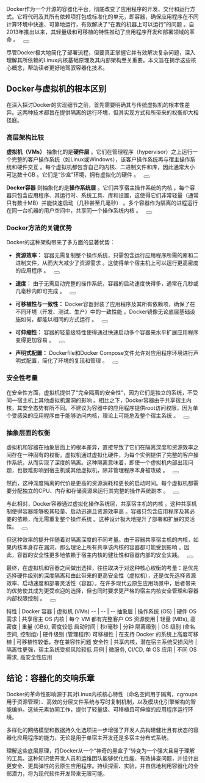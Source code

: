 <html>
<body>
<!--StartFragment--><p><span>Docker作为一个开源的容器化平台，彻底改变了应用程序的开发、交付和运行方式。它将代码及其所有依赖项打包成标准化的单元，即容器，确保应用程序在不同计算环境中快速、可靠地运行，有效解决了“在我的机器上可以运行”的问题 </span><span><span><response-element class="" ng-version="0.0.0-PLACEHOLDER"><!----><!----><!----><!----><!----><!----><!----><!----><!----><!----><!----><!----><!----><!----><!----><!----><!----><!----><!----><!----><!----><!----><!----><!----><!----><!----><!----><!----><!----><!----><source-footnote _nghost-ng-c4219905316="" class="ng-star-inserted"><sup _ngcontent-ng-c4219905316="" class="superscript" data-turn-source-index="1"><!----></sup></source-footnote><!----><!----><!----><!----><!----><!----><!----><!----><!----><!----><!----><!----></response-element></span></span><span>。自2013年推出以来，其轻量级和可移植的特性推动了应用程序开发和部署领域的革命 </span><span><span><response-element class="" ng-version="0.0.0-PLACEHOLDER"><!----><!----><!----><!----><!----><!----><!----><!----><!----><!----><!----><!----><!----><!----><!----><!----><!----><!----><!----><!----><!----><!----><!----><!----><!----><!----><!----><!----><!----><!----><source-footnote _nghost-ng-c4219905316="" class="ng-star-inserted"><sup _ngcontent-ng-c4219905316="" class="superscript" data-turn-source-index="1"><!----></sup></source-footnote><!----><!----><!----><!----><!----><!----><!----><!----><!----><!----><!----><!----></response-element></span></span><span>。</span><sources-carousel-inline ng-version="0.0.0-PLACEHOLDER" _nghost-ng-c2491510626=""><!----><span _ngcontent-ng-c2491510626="" hide-from-message-actions="" class="button-container hide-from-message-actions ng-star-inserted"> &nbsp; <button _ngcontent-ng-c2491510626="" hide-from-message-actions="" aria-label="了解详情" aria-controls="sources" class="mat-mdc-tooltip-trigger button image-fade-on hide-from-message-actions" aria-expanded="false" jslog="220646;track:generic_click,impression"><mat-icon _ngcontent-ng-c2491510626="" role="img" class="mat-icon notranslate symbol google-symbols mat-ligature-font mat-icon-no-color" aria-hidden="true" data-mat-icon-type="font" data-mat-icon-name="expand_more" fonticon="expand_more"></mat-icon></button><!----></span><!----><sources-carousel _ngcontent-ng-c2491510626="" hide-from-message-actions="" id="sources" _nghost-ng-c253699285="" class="ng-tns-c253699285-6835 hide-from-message-actions ng-star-inserted" style="display: flex; visibility: hidden;"><div _ngcontent-ng-c253699285="" class="container ng-tns-c253699285-6835 hide" jslog="220997;BardVeMetadataKey:[null,null,null,null,null,null,null,null,null,null,null,null,null,null,null,[5,null,1]]"><!----><div _ngcontent-ng-c253699285="" class="carousel-container ng-tns-c253699285-6835"><div _ngcontent-ng-c253699285="" class="carousel-content ng-tns-c253699285-6835"><div _ngcontent-ng-c253699285="" data-test-id="sources-carousel-source" class="sources-carousel-source ng-tns-c253699285-6835 hide ng-star-inserted"><!----></div><div _ngcontent-ng-c253699285="" data-test-id="sources-carousel-source" class="sources-carousel-source ng-tns-c253699285-6835 hide ng-star-inserted"><!----></div><div _ngcontent-ng-c253699285="" data-test-id="sources-carousel-source" class="sources-carousel-source ng-tns-c253699285-6835 hide ng-star-inserted"><!----></div><div _ngcontent-ng-c253699285="" data-test-id="sources-carousel-source" class="sources-carousel-source ng-tns-c253699285-6835 hide ng-star-inserted"><!----></div><div _ngcontent-ng-c253699285="" data-test-id="sources-carousel-source" class="sources-carousel-source ng-tns-c253699285-6835 hide ng-star-inserted"><!----></div><!----><!----></div></div><!----></div><!----></sources-carousel><!----><!----><!----></sources-carousel-inline></p><p>尽管Docker极大地简化了部署流程，但要真正掌握它并有效解决复杂问题，深入理解其所依赖的Linux内核基础原理及其内部架构至关重要。本文旨在揭示这些核心概念，帮助读者更好地驾驭容器化技术。</p><p></p><h2>Docker与虚拟机的根本区别</h2><p></p><p>在深入探讨Docker的实现细节之前，首先需要明确其与传统虚拟机的根本性差异。这两种技术都旨在提供隔离的运行环境，但其实现方式和所带来的权衡却大相径庭。</p><p></p><h3>高层架构比较</h3><p></p><p><span><b>虚拟机（VMs）</b> 抽象化的是<b>硬件层</b> </span><span><span><response-element class="" ng-version="0.0.0-PLACEHOLDER"><!----><!----><!----><!----><!----><!----><!----><!----><!----><!----><!----><!----><!----><!----><!----><!----><!----><!----><!----><!----><!----><!----><!----><!----><!----><!----><!----><!----><!----><!----><source-footnote _nghost-ng-c4219905316="" class="ng-star-inserted"><sup _ngcontent-ng-c4219905316="" class="superscript" data-turn-source-index="6"><!----></sup></source-footnote><!----><!----><!----><!----><!----><!----><!----><!----><!----><!----><!----><!----></response-element></span></span><span>。它们在管理程序（hypervisor）之上运行一个完整的客户操作系统（如Linux或Windows），该客户操作系统再与宿主操作系统和硬件交互 </span><span><span><response-element class="" ng-version="0.0.0-PLACEHOLDER"><!----><!----><!----><!----><!----><!----><!----><!----><!----><!----><!----><!----><!----><!----><!----><!----><!----><!----><!----><!----><!----><!----><!----><!----><!----><!----><!----><!----><!----><!----><source-footnote _nghost-ng-c4219905316="" class="ng-star-inserted"><sup _ngcontent-ng-c4219905316="" class="superscript" data-turn-source-index="1"><!----></sup></source-footnote><!----><!----><!----><!----><!----><!----><!----><!----><!----><!----><!----><!----></response-element></span></span><span>。每个虚拟机都包含自己的内核、二进制文件和库，因此通常大小可达数十GB </span><span><span><response-element class="" ng-version="0.0.0-PLACEHOLDER"><!----><!----><!----><!----><!----><!----><!----><!----><!----><!----><!----><!----><!----><!----><!----><!----><!----><!----><!----><!----><!----><!----><!----><!----><!----><!----><!----><!----><!----><!----><source-footnote _nghost-ng-c4219905316="" class="ng-star-inserted"><sup _ngcontent-ng-c4219905316="" class="superscript" data-turn-source-index="1"><!----></sup></source-footnote><!----><!----><!----><!----><!----><!----><!----><!----><!----><!----><!----><!----></response-element></span></span><span>。它们是“沙盒”环境，拥有虚拟化的硬件 </span><span><span><response-element class="" ng-version="0.0.0-PLACEHOLDER"><!----><!----><!----><!----><!----><!----><!----><!----><!----><!----><!----><!----><!----><!----><!----><!----><!----><!----><!----><!----><!----><!----><!----><!----><!----><!----><!----><!----><!----><!----><source-footnote _nghost-ng-c4219905316="" class="ng-star-inserted"><sup _ngcontent-ng-c4219905316="" class="superscript" data-turn-source-index="6"><!----></sup></source-footnote><!----><!----><!----><!----><!----><!----><!----><!----><!----><!----><!----><!----></response-element></span></span><span>。</span><sources-carousel-inline ng-version="0.0.0-PLACEHOLDER" _nghost-ng-c2491510626=""><!----><span _ngcontent-ng-c2491510626="" hide-from-message-actions="" class="button-container hide-from-message-actions ng-star-inserted"> &nbsp; <button _ngcontent-ng-c2491510626="" hide-from-message-actions="" aria-label="了解详情" aria-controls="sources" class="mat-mdc-tooltip-trigger button image-fade-on hide-from-message-actions" aria-expanded="false" jslog="220646;track:generic_click,impression"><mat-icon _ngcontent-ng-c2491510626="" role="img" class="mat-icon notranslate symbol google-symbols mat-ligature-font mat-icon-no-color" aria-hidden="true" data-mat-icon-type="font" data-mat-icon-name="expand_more" fonticon="expand_more"></mat-icon></button><!----></span><!----><sources-carousel _ngcontent-ng-c2491510626="" hide-from-message-actions="" id="sources" _nghost-ng-c253699285="" class="ng-tns-c253699285-6836 hide-from-message-actions ng-star-inserted" style="display: flex; visibility: hidden;"><div _ngcontent-ng-c253699285="" class="container ng-tns-c253699285-6836 hide" jslog="220997;BardVeMetadataKey:[null,null,null,null,null,null,null,null,null,null,null,null,null,null,null,[5,null,1]]"><!----><div _ngcontent-ng-c253699285="" class="carousel-container ng-tns-c253699285-6836"><div _ngcontent-ng-c253699285="" class="carousel-content ng-tns-c253699285-6836"><div _ngcontent-ng-c253699285="" data-test-id="sources-carousel-source" class="sources-carousel-source ng-tns-c253699285-6836 hide ng-star-inserted"><!----></div><div _ngcontent-ng-c253699285="" data-test-id="sources-carousel-source" class="sources-carousel-source ng-tns-c253699285-6836 hide ng-star-inserted"><!----></div><div _ngcontent-ng-c253699285="" data-test-id="sources-carousel-source" class="sources-carousel-source ng-tns-c253699285-6836 hide ng-star-inserted"><!----></div><div _ngcontent-ng-c253699285="" data-test-id="sources-carousel-source" class="sources-carousel-source ng-tns-c253699285-6836 hide ng-star-inserted"><!----></div><div _ngcontent-ng-c253699285="" data-test-id="sources-carousel-source" class="sources-carousel-source ng-tns-c253699285-6836 hide ng-star-inserted"><!----></div><!----><!----></div></div><!----></div><!----></sources-carousel><!----><!----><!----></sources-carousel-inline></p><p><span><b>Docker容器</b> 则抽象化的是<b>操作系统层</b> </span><span><span><response-element class="" ng-version="0.0.0-PLACEHOLDER"><!----><!----><!----><!----><!----><!----><!----><!----><!----><!----><!----><!----><!----><!----><!----><!----><!----><!----><!----><!----><!----><!----><!----><!----><!----><!----><!----><!----><!----><!----><source-footnote _nghost-ng-c4219905316="" class="ng-star-inserted"><sup _ngcontent-ng-c4219905316="" class="superscript" data-turn-source-index="1"><!----></sup></source-footnote><!----><!----><!----><!----><!----><!----><!----><!----><!----><!----><!----><!----></response-element></span></span><span>。它们共享宿主操作系统的内核 </span><span><span><response-element class="" ng-version="0.0.0-PLACEHOLDER"><!----><!----><!----><!----><!----><!----><!----><!----><!----><!----><!----><!----><!----><!----><!----><!----><!----><!----><!----><!----><!----><!----><!----><!----><!----><!----><!----><!----><!----><!----><source-footnote _nghost-ng-c4219905316="" class="ng-star-inserted"><sup _ngcontent-ng-c4219905316="" class="superscript" data-turn-source-index="1"><!----></sup></source-footnote><!----><!----><!----><!----><!----><!----><!----><!----><!----><!----><!----><!----></response-element></span></span><span>。每个容器只包含应用程序、其运行时、系统工具、库和设置，这使得它们非常轻量（通常只有数十MB）并能快速启动（几秒甚至几毫秒） </span><span><span><response-element class="" ng-version="0.0.0-PLACEHOLDER"><!----><!----><!----><!----><!----><!----><!----><!----><!----><!----><!----><!----><!----><!----><!----><!----><!----><!----><!----><!----><!----><!----><!----><!----><!----><!----><!----><!----><!----><!----><source-footnote _nghost-ng-c4219905316="" class="ng-star-inserted"><sup _ngcontent-ng-c4219905316="" class="superscript" data-turn-source-index="1"><!----></sup></source-footnote><!----><!----><!----><!----><!----><!----><!----><!----><!----><!----><!----><!----></response-element></span></span><span>。多个容器作为隔离的进程运行在同一台机器的用户空间中，共享同一个操作系统内核 </span><span><span><response-element class="" ng-version="0.0.0-PLACEHOLDER"><!----><!----><!----><!----><!----><!----><!----><!----><!----><!----><!----><!----><!----><!----><!----><!----><!----><!----><!----><!----><!----><!----><!----><!----><!----><!----><!----><!----><!----><!----><source-footnote _nghost-ng-c4219905316="" class="ng-star-inserted"><sup _ngcontent-ng-c4219905316="" class="superscript" data-turn-source-index="1"><!----></sup></source-footnote><!----><!----><!----><!----><!----><!----><!----><!----><!----><!----><!----><!----></response-element></span></span><span>。</span><sources-carousel-inline ng-version="0.0.0-PLACEHOLDER" _nghost-ng-c2491510626=""><!----><span _ngcontent-ng-c2491510626="" hide-from-message-actions="" class="button-container hide-from-message-actions ng-star-inserted"> &nbsp; <button _ngcontent-ng-c2491510626="" hide-from-message-actions="" aria-label="了解详情" aria-controls="sources" class="mat-mdc-tooltip-trigger button image-fade-on hide-from-message-actions" aria-expanded="false" jslog="220646;track:generic_click,impression"><mat-icon _ngcontent-ng-c2491510626="" role="img" class="mat-icon notranslate symbol google-symbols mat-ligature-font mat-icon-no-color" aria-hidden="true" data-mat-icon-type="font" data-mat-icon-name="expand_more" fonticon="expand_more"></mat-icon></button><!----></span><!----><sources-carousel _ngcontent-ng-c2491510626="" hide-from-message-actions="" id="sources" _nghost-ng-c253699285="" class="ng-tns-c253699285-6837 hide-from-message-actions ng-star-inserted" style="display: flex; visibility: hidden;"><div _ngcontent-ng-c253699285="" class="container ng-tns-c253699285-6837 hide" jslog="220997;BardVeMetadataKey:[null,null,null,null,null,null,null,null,null,null,null,null,null,null,null,[5,null,1]]"><!----><div _ngcontent-ng-c253699285="" class="carousel-container ng-tns-c253699285-6837"><div _ngcontent-ng-c253699285="" class="carousel-content ng-tns-c253699285-6837"><div _ngcontent-ng-c253699285="" data-test-id="sources-carousel-source" class="sources-carousel-source ng-tns-c253699285-6837 hide ng-star-inserted"><!----></div><div _ngcontent-ng-c253699285="" data-test-id="sources-carousel-source" class="sources-carousel-source ng-tns-c253699285-6837 hide ng-star-inserted"><!----></div><div _ngcontent-ng-c253699285="" data-test-id="sources-carousel-source" class="sources-carousel-source ng-tns-c253699285-6837 hide ng-star-inserted"><!----></div><div _ngcontent-ng-c253699285="" data-test-id="sources-carousel-source" class="sources-carousel-source ng-tns-c253699285-6837 hide ng-star-inserted"><!----></div><div _ngcontent-ng-c253699285="" data-test-id="sources-carousel-source" class="sources-carousel-source ng-tns-c253699285-6837 hide ng-star-inserted"><!----></div><!----><!----></div></div><!----></div><!----></sources-carousel><!----><!----><!----></sources-carousel-inline></p><p></p><h3>Docker方法的关键优势</h3><p></p><p>Docker的这种架构带来了多方面的显著优势：</p><ul><li><p><span><b>资源效率：</b> 容器无需复制整个操作系统，只需包含运行应用程序所需的库和二进制文件，从而大大减少了资源需求 </span><span><span><response-element class="" ng-version="0.0.0-PLACEHOLDER"><!----><!----><!----><!----><!----><!----><!----><!----><!----><!----><!----><!----><!----><!----><!----><!----><!----><!----><!----><!----><!----><!----><!----><!----><!----><!----><!----><!----><!----><!----><source-footnote _nghost-ng-c4219905316="" class="ng-star-inserted"><sup _ngcontent-ng-c4219905316="" class="superscript" data-turn-source-index="1"><!----></sup></source-footnote><!----><!----><!----><!----><!----><!----><!----><!----><!----><!----><!----><!----></response-element></span></span><span>。这使得单个宿主机上可以运行更高密度的应用程序 </span><span><span><response-element class="" ng-version="0.0.0-PLACEHOLDER"><!----><!----><!----><!----><!----><!----><!----><!----><!----><!----><!----><!----><!----><!----><!----><!----><!----><!----><!----><!----><!----><!----><!----><!----><!----><!----><!----><!----><!----><!----><source-footnote _nghost-ng-c4219905316="" class="ng-star-inserted"><sup _ngcontent-ng-c4219905316="" class="superscript" data-turn-source-index="2"><!----></sup></source-footnote><!----><!----><!----><!----><!----><!----><!----><!----><!----><!----><!----><!----></response-element></span></span><span>。</span><sources-carousel-inline ng-version="0.0.0-PLACEHOLDER" _nghost-ng-c2491510626=""><!----><span _ngcontent-ng-c2491510626="" hide-from-message-actions="" class="button-container hide-from-message-actions ng-star-inserted"> &nbsp; <button _ngcontent-ng-c2491510626="" hide-from-message-actions="" aria-label="了解详情" aria-controls="sources" class="mat-mdc-tooltip-trigger button image-fade-on hide-from-message-actions" aria-expanded="false" jslog="220646;track:generic_click,impression"><mat-icon _ngcontent-ng-c2491510626="" role="img" class="mat-icon notranslate symbol google-symbols mat-ligature-font mat-icon-no-color" aria-hidden="true" data-mat-icon-type="font" data-mat-icon-name="expand_more" fonticon="expand_more"></mat-icon></button><!----></span><!----><sources-carousel _ngcontent-ng-c2491510626="" hide-from-message-actions="" id="sources" _nghost-ng-c253699285="" class="ng-tns-c253699285-6838 hide-from-message-actions ng-star-inserted" style="display: flex; visibility: hidden;"><div _ngcontent-ng-c253699285="" class="container ng-tns-c253699285-6838 hide" jslog="220997;BardVeMetadataKey:[null,null,null,null,null,null,null,null,null,null,null,null,null,null,null,[5,null,1]]"><!----><div _ngcontent-ng-c253699285="" class="carousel-container ng-tns-c253699285-6838"><div _ngcontent-ng-c253699285="" class="carousel-content ng-tns-c253699285-6838"><div _ngcontent-ng-c253699285="" data-test-id="sources-carousel-source" class="sources-carousel-source ng-tns-c253699285-6838 hide ng-star-inserted"><!----></div><div _ngcontent-ng-c253699285="" data-test-id="sources-carousel-source" class="sources-carousel-source ng-tns-c253699285-6838 hide ng-star-inserted"><!----></div><div _ngcontent-ng-c253699285="" data-test-id="sources-carousel-source" class="sources-carousel-source ng-tns-c253699285-6838 hide ng-star-inserted"><!----></div><div _ngcontent-ng-c253699285="" data-test-id="sources-carousel-source" class="sources-carousel-source ng-tns-c253699285-6838 hide ng-star-inserted"><!----></div><div _ngcontent-ng-c253699285="" data-test-id="sources-carousel-source" class="sources-carousel-source ng-tns-c253699285-6838 hide ng-star-inserted"><!----></div><!----><!----></div></div><!----></div><!----></sources-carousel><!----><!----><!----></sources-carousel-inline></p></li><li><p><span><b>速度：</b> 由于无需启动完整的操作系统，容器的启动速度快得多，通常在几秒或几毫秒内即可完成 </span><span><span><response-element class="" ng-version="0.0.0-PLACEHOLDER"><!----><!----><!----><!----><!----><!----><!----><!----><!----><!----><!----><!----><!----><!----><!----><!----><!----><!----><!----><!----><!----><!----><!----><!----><!----><!----><!----><!----><!----><!----><source-footnote _nghost-ng-c4219905316="" class="ng-star-inserted"><sup _ngcontent-ng-c4219905316="" class="superscript" data-turn-source-index="1"><!----></sup></source-footnote><!----><!----><!----><!----><!----><!----><!----><!----><!----><!----><!----><!----></response-element></span></span><span>。</span><sources-carousel-inline ng-version="0.0.0-PLACEHOLDER" _nghost-ng-c2491510626=""><!----><span _ngcontent-ng-c2491510626="" hide-from-message-actions="" class="button-container hide-from-message-actions ng-star-inserted"> &nbsp; <button _ngcontent-ng-c2491510626="" hide-from-message-actions="" aria-label="了解详情" aria-controls="sources" class="mat-mdc-tooltip-trigger button image-fade-on hide-from-message-actions" aria-expanded="false" jslog="220646;track:generic_click,impression"><mat-icon _ngcontent-ng-c2491510626="" role="img" class="mat-icon notranslate symbol google-symbols mat-ligature-font mat-icon-no-color" aria-hidden="true" data-mat-icon-type="font" data-mat-icon-name="expand_more" fonticon="expand_more"></mat-icon></button><!----></span><!----><sources-carousel _ngcontent-ng-c2491510626="" hide-from-message-actions="" id="sources" _nghost-ng-c253699285="" class="ng-tns-c253699285-6839 hide-from-message-actions ng-star-inserted" style="display: flex; visibility: hidden;"><div _ngcontent-ng-c253699285="" class="container ng-tns-c253699285-6839 hide" jslog="220997;BardVeMetadataKey:[null,null,null,null,null,null,null,null,null,null,null,null,null,null,null,[5,null,1]]"><!----><div _ngcontent-ng-c253699285="" class="carousel-container ng-tns-c253699285-6839"><div _ngcontent-ng-c253699285="" class="carousel-content ng-tns-c253699285-6839"><div _ngcontent-ng-c253699285="" data-test-id="sources-carousel-source" class="sources-carousel-source ng-tns-c253699285-6839 hide ng-star-inserted"><!----></div><div _ngcontent-ng-c253699285="" data-test-id="sources-carousel-source" class="sources-carousel-source ng-tns-c253699285-6839 hide ng-star-inserted"><!----></div><div _ngcontent-ng-c253699285="" data-test-id="sources-carousel-source" class="sources-carousel-source ng-tns-c253699285-6839 hide ng-star-inserted"><!----></div><div _ngcontent-ng-c253699285="" data-test-id="sources-carousel-source" class="sources-carousel-source ng-tns-c253699285-6839 hide ng-star-inserted"><!----></div><div _ngcontent-ng-c253699285="" data-test-id="sources-carousel-source" class="sources-carousel-source ng-tns-c253699285-6839 hide ng-star-inserted"><!----></div><!----><!----></div></div><!----></div><!----></sources-carousel><!----><!----><!----></sources-carousel-inline></p></li><li><p><span><b>可移植性与一致性：</b> Docker容器封装了应用程序及其所有依赖项，确保了在不同环境（开发、测试、生产）中的一致性能 </span><span><span><response-element class="" ng-version="0.0.0-PLACEHOLDER"><!----><!----><!----><!----><!----><!----><!----><!----><!----><!----><!----><!----><!----><!----><!----><!----><!----><!----><!----><!----><!----><!----><!----><!----><!----><!----><!----><!----><!----><!----><source-footnote _nghost-ng-c4219905316="" class="ng-star-inserted"><sup _ngcontent-ng-c4219905316="" class="superscript" data-turn-source-index="1"><!----></sup></source-footnote><!----><!----><!----><!----><!----><!----><!----><!----><!----><!----><!----><!----></response-element></span></span><span>。Docker镜像无论底层基础设施如何，都能以相同的方式运行 </span><span><span><response-element class="" ng-version="0.0.0-PLACEHOLDER"><!----><!----><!----><!----><!----><!----><!----><!----><!----><!----><!----><!----><!----><!----><!----><!----><!----><!----><!----><!----><!----><!----><!----><!----><!----><!----><!----><!----><!----><!----><source-footnote _nghost-ng-c4219905316="" class="ng-star-inserted"><sup _ngcontent-ng-c4219905316="" class="superscript" data-turn-source-index="1"><!----></sup></source-footnote><!----><!----><!----><!----><!----><!----><!----><!----><!----><!----><!----><!----></response-element></span></span><span>。</span><sources-carousel-inline ng-version="0.0.0-PLACEHOLDER" _nghost-ng-c2491510626=""><!----><span _ngcontent-ng-c2491510626="" hide-from-message-actions="" class="button-container hide-from-message-actions ng-star-inserted"> &nbsp; <button _ngcontent-ng-c2491510626="" hide-from-message-actions="" aria-label="了解详情" aria-controls="sources" class="mat-mdc-tooltip-trigger button image-fade-on hide-from-message-actions" aria-expanded="false" jslog="220646;track:generic_click,impression"><mat-icon _ngcontent-ng-c2491510626="" role="img" class="mat-icon notranslate symbol google-symbols mat-ligature-font mat-icon-no-color" aria-hidden="true" data-mat-icon-type="font" data-mat-icon-name="expand_more" fonticon="expand_more"></mat-icon></button><!----></span><!----><sources-carousel _ngcontent-ng-c2491510626="" hide-from-message-actions="" id="sources" _nghost-ng-c253699285="" class="ng-tns-c253699285-6840 hide-from-message-actions ng-star-inserted" style="display: flex; visibility: hidden;"><div _ngcontent-ng-c253699285="" class="container ng-tns-c253699285-6840 hide" jslog="220997;BardVeMetadataKey:[null,null,null,null,null,null,null,null,null,null,null,null,null,null,null,[5,null,1]]"><!----><div _ngcontent-ng-c253699285="" class="carousel-container ng-tns-c253699285-6840"><div _ngcontent-ng-c253699285="" class="carousel-content ng-tns-c253699285-6840"><div _ngcontent-ng-c253699285="" data-test-id="sources-carousel-source" class="sources-carousel-source ng-tns-c253699285-6840 hide ng-star-inserted"><!----></div><div _ngcontent-ng-c253699285="" data-test-id="sources-carousel-source" class="sources-carousel-source ng-tns-c253699285-6840 hide ng-star-inserted"><!----></div><div _ngcontent-ng-c253699285="" data-test-id="sources-carousel-source" class="sources-carousel-source ng-tns-c253699285-6840 hide ng-star-inserted"><!----></div><div _ngcontent-ng-c253699285="" data-test-id="sources-carousel-source" class="sources-carousel-source ng-tns-c253699285-6840 hide ng-star-inserted"><!----></div><div _ngcontent-ng-c253699285="" data-test-id="sources-carousel-source" class="sources-carousel-source ng-tns-c253699285-6840 hide ng-star-inserted"><!----></div><!----><!----></div></div><!----></div><!----></sources-carousel><!----><!----><!----></sources-carousel-inline></p></li><li><p><span><b>可伸缩性：</b> 容器的轻量级特性使得通过快速启动多个容器来水平扩展应用程序变得更加容易 </span><span><span><response-element class="" ng-version="0.0.0-PLACEHOLDER"><!----><!----><!----><!----><!----><!----><!----><!----><!----><!----><!----><!----><!----><!----><!----><!----><!----><!----><!----><!----><!----><!----><!----><!----><!----><!----><!----><!----><!----><!----><source-footnote _nghost-ng-c4219905316="" class="ng-star-inserted"><sup _ngcontent-ng-c4219905316="" class="superscript" data-turn-source-index="8"><!----></sup></source-footnote><!----><!----><!----><!----><!----><!----><!----><!----><!----><!----><!----><!----></response-element></span></span><span>。</span><sources-carousel-inline ng-version="0.0.0-PLACEHOLDER" _nghost-ng-c2491510626=""><!----><span _ngcontent-ng-c2491510626="" hide-from-message-actions="" class="button-container hide-from-message-actions ng-star-inserted"> &nbsp; <button _ngcontent-ng-c2491510626="" hide-from-message-actions="" aria-label="了解详情" aria-controls="sources" class="mat-mdc-tooltip-trigger button image-fade-on hide-from-message-actions" aria-expanded="false" jslog="220646;track:generic_click,impression"><mat-icon _ngcontent-ng-c2491510626="" role="img" class="mat-icon notranslate symbol google-symbols mat-ligature-font mat-icon-no-color" aria-hidden="true" data-mat-icon-type="font" data-mat-icon-name="expand_more" fonticon="expand_more"></mat-icon></button><!----></span><!----><sources-carousel _ngcontent-ng-c2491510626="" hide-from-message-actions="" id="sources" _nghost-ng-c253699285="" class="ng-tns-c253699285-6841 hide-from-message-actions ng-star-inserted" style="display: flex; visibility: hidden;"><div _ngcontent-ng-c253699285="" class="container ng-tns-c253699285-6841 hide" jslog="220997;BardVeMetadataKey:[null,null,null,null,null,null,null,null,null,null,null,null,null,null,null,[1,null,1]]"><!----><div _ngcontent-ng-c253699285="" class="carousel-container ng-tns-c253699285-6841"><div _ngcontent-ng-c253699285="" class="carousel-content ng-tns-c253699285-6841"><div _ngcontent-ng-c253699285="" data-test-id="sources-carousel-source" class="sources-carousel-source ng-tns-c253699285-6841 hide ng-star-inserted"><!----></div><!----><!----></div></div><!----></div><!----></sources-carousel><!----><!----><!----></sources-carousel-inline></p></li><li><p><span><b>声明式配置：</b> Dockerfile和Docker Compose文件允许对应用程序环境进行声明式配置，简化了环境的复现和管理 </span><span><span><response-element class="" ng-version="0.0.0-PLACEHOLDER"><!----><!----><!----><!----><!----><!----><!----><!----><!----><!----><!----><!----><!----><!----><!----><!----><!----><!----><!----><!----><!----><!----><!----><!----><!----><!----><!----><!----><!----><!----><source-footnote _nghost-ng-c4219905316="" class="ng-star-inserted"><sup _ngcontent-ng-c4219905316="" class="superscript" data-turn-source-index="8"><!----></sup></source-footnote><!----><!----><!----><!----><!----><!----><!----><!----><!----><!----><!----><!----></response-element></span></span><span>。</span><sources-carousel-inline ng-version="0.0.0-PLACEHOLDER" _nghost-ng-c2491510626=""><!----><span _ngcontent-ng-c2491510626="" hide-from-message-actions="" class="button-container hide-from-message-actions ng-star-inserted"> &nbsp; <button _ngcontent-ng-c2491510626="" hide-from-message-actions="" aria-label="了解详情" aria-controls="sources" class="mat-mdc-tooltip-trigger button image-fade-on hide-from-message-actions" aria-expanded="false" jslog="220646;track:generic_click,impression"><mat-icon _ngcontent-ng-c2491510626="" role="img" class="mat-icon notranslate symbol google-symbols mat-ligature-font mat-icon-no-color" aria-hidden="true" data-mat-icon-type="font" data-mat-icon-name="expand_more" fonticon="expand_more"></mat-icon></button><!----></span><!----><sources-carousel _ngcontent-ng-c2491510626="" hide-from-message-actions="" id="sources" _nghost-ng-c253699285="" class="ng-tns-c253699285-6842 hide-from-message-actions ng-star-inserted" style="display: flex; visibility: hidden;"><div _ngcontent-ng-c253699285="" class="container ng-tns-c253699285-6842 hide" jslog="220997;BardVeMetadataKey:[null,null,null,null,null,null,null,null,null,null,null,null,null,null,null,[1,null,1]]"><!----><div _ngcontent-ng-c253699285="" class="carousel-container ng-tns-c253699285-6842"><div _ngcontent-ng-c253699285="" class="carousel-content ng-tns-c253699285-6842"><div _ngcontent-ng-c253699285="" data-test-id="sources-carousel-source" class="sources-carousel-source ng-tns-c253699285-6842 hide ng-star-inserted"><!----></div><!----><!----></div></div><!----></div><!----></sources-carousel><!----><!----><!----></sources-carousel-inline></p></li></ul><p></p><h3>安全性考量</h3><p></p><p><span>在安全性方面，虚拟机提供了“完全隔离的安全性”，因为它们是独立的系统，不受同一宿主机上其他虚拟机漏洞的影响 </span><span><span><response-element class="" ng-version="0.0.0-PLACEHOLDER"><!----><!----><!----><!----><!----><!----><!----><!----><!----><!----><!----><!----><!----><!----><!----><!----><!----><!----><!----><!----><!----><!----><!----><!----><!----><!----><!----><!----><!----><!----><source-footnote _nghost-ng-c4219905316="" class="ng-star-inserted"><sup _ngcontent-ng-c4219905316="" class="superscript" data-turn-source-index="7"><!----></sup></source-footnote><!----><!----><!----><!----><!----><!----><!----><!----><!----><!----><!----><!----></response-element></span></span><span>。相比之下，Docker容器由于共享宿主内核，其安全态势有所不同。不建议为容器中的应用程序提供root访问权限，因为单个受感染的应用程序由于能够访问内核，理论上可能危及整个宿主系统 </span><span><span><response-element class="" ng-version="0.0.0-PLACEHOLDER"><!----><!----><!----><!----><!----><!----><!----><!----><!----><!----><!----><!----><!----><!----><!----><!----><!----><!----><!----><!----><!----><!----><!----><!----><!----><!----><!----><!----><!----><!----><source-footnote _nghost-ng-c4219905316="" class="ng-star-inserted"><sup _ngcontent-ng-c4219905316="" class="superscript" data-turn-source-index="9"><!----></sup></source-footnote><!----><!----><!----><!----><!----><!----><!----><!----><!----><!----><!----><!----></response-element></span></span><span>。</span><sources-carousel-inline ng-version="0.0.0-PLACEHOLDER" _nghost-ng-c2491510626=""><!----><span _ngcontent-ng-c2491510626="" hide-from-message-actions="" class="button-container hide-from-message-actions ng-star-inserted"> &nbsp; <button _ngcontent-ng-c2491510626="" hide-from-message-actions="" aria-label="了解详情" aria-controls="sources" class="mat-mdc-tooltip-trigger button image-fade-on hide-from-message-actions" aria-expanded="false" jslog="220646;track:generic_click,impression"><mat-icon _ngcontent-ng-c2491510626="" role="img" class="mat-icon notranslate symbol google-symbols mat-ligature-font mat-icon-no-color" aria-hidden="true" data-mat-icon-type="font" data-mat-icon-name="expand_more" fonticon="expand_more"></mat-icon></button><!----></span><!----><sources-carousel _ngcontent-ng-c2491510626="" hide-from-message-actions="" id="sources" _nghost-ng-c253699285="" class="ng-tns-c253699285-6843 hide-from-message-actions ng-star-inserted" style="display: flex; visibility: hidden;"><div _ngcontent-ng-c253699285="" class="container ng-tns-c253699285-6843 hide" jslog="220997;BardVeMetadataKey:[null,null,null,null,null,null,null,null,null,null,null,null,null,null,null,[2,null,1]]"><!----><div _ngcontent-ng-c253699285="" class="carousel-container ng-tns-c253699285-6843"><div _ngcontent-ng-c253699285="" class="carousel-content ng-tns-c253699285-6843"><div _ngcontent-ng-c253699285="" data-test-id="sources-carousel-source" class="sources-carousel-source ng-tns-c253699285-6843 hide ng-star-inserted"><!----></div><div _ngcontent-ng-c253699285="" data-test-id="sources-carousel-source" class="sources-carousel-source ng-tns-c253699285-6843 hide ng-star-inserted"><!----></div><!----><!----></div></div><!----></div><!----></sources-carousel><!----><!----><!----></sources-carousel-inline></p><p></p><h3>抽象层面的权衡</h3><p></p><p><span>虚拟机和容器在抽象层面上的根本差异，直接导致了它们在隔离深度和资源效率之间存在一种固有的权衡。虚拟机通过虚拟化硬件，为每个实例提供了完整的客户操作系统，从而实现了深度的隔离。这种隔离意味着，即使一个虚拟机内部出现问题，也很难影响到宿主机或其他虚拟机，除非管理程序本身被攻破 </span><span><span><response-element class="" ng-version="0.0.0-PLACEHOLDER"><!----><!----><!----><!----><!----><!----><!----><!----><!----><!----><!----><!----><!----><!----><!----><!----><!----><!----><!----><!----><!----><!----><!----><!----><!----><!----><!----><!----><!----><!----><source-footnote _nghost-ng-c4219905316="" class="ng-star-inserted"><sup _ngcontent-ng-c4219905316="" class="superscript" data-turn-source-index="7"><!----></sup></source-footnote><!----><!----><!----><!----><!----><!----><!----><!----><!----><!----><!----><!----></response-element></span></span><span>。</span><sources-carousel-inline ng-version="0.0.0-PLACEHOLDER" _nghost-ng-c2491510626=""><!----><span _ngcontent-ng-c2491510626="" hide-from-message-actions="" class="button-container hide-from-message-actions ng-star-inserted"> &nbsp; <button _ngcontent-ng-c2491510626="" hide-from-message-actions="" aria-label="了解详情" aria-controls="sources" class="mat-mdc-tooltip-trigger button image-fade-on hide-from-message-actions" aria-expanded="false" jslog="220646;track:generic_click,impression"><mat-icon _ngcontent-ng-c2491510626="" role="img" class="mat-icon notranslate symbol google-symbols mat-ligature-font mat-icon-no-color" aria-hidden="true" data-mat-icon-type="font" data-mat-icon-name="expand_more" fonticon="expand_more"></mat-icon></button><!----></span><!----><sources-carousel _ngcontent-ng-c2491510626="" hide-from-message-actions="" id="sources" _nghost-ng-c253699285="" class="ng-tns-c253699285-6844 hide-from-message-actions ng-star-inserted" style="display: flex; visibility: hidden;"><div _ngcontent-ng-c253699285="" class="container ng-tns-c253699285-6844 hide" jslog="220997;BardVeMetadataKey:[null,null,null,null,null,null,null,null,null,null,null,null,null,null,null,[1,null,1]]"><!----><div _ngcontent-ng-c253699285="" class="carousel-container ng-tns-c253699285-6844"><div _ngcontent-ng-c253699285="" class="carousel-content ng-tns-c253699285-6844"><div _ngcontent-ng-c253699285="" data-test-id="sources-carousel-source" class="sources-carousel-source ng-tns-c253699285-6844 hide ng-star-inserted"><!----></div><!----><!----></div></div><!----></div><!----></sources-carousel><!----><!----><!----></sources-carousel-inline></p><p><span>然而，这种深度隔离的代价是更高的资源消耗和更长的启动时间。每个虚拟机都需要分配独立的CPU、内存和存储资源来运行其完整的操作系统副本 </span><span><span><response-element class="" ng-version="0.0.0-PLACEHOLDER"><!----><!----><!----><!----><!----><!----><!----><!----><!----><!----><!----><!----><!----><!----><!----><!----><!----><!----><!----><!----><!----><!----><!----><!----><!----><!----><!----><!----><!----><!----><source-footnote _nghost-ng-c4219905316="" class="ng-star-inserted"><sup _ngcontent-ng-c4219905316="" class="superscript" data-turn-source-index="1"><!----></sup></source-footnote><!----><!----><!----><!----><!----><!----><!----><!----><!----><!----><!----><!----></response-element></span></span><span>。</span><sources-carousel-inline ng-version="0.0.0-PLACEHOLDER" _nghost-ng-c2491510626=""><!----><span _ngcontent-ng-c2491510626="" hide-from-message-actions="" class="button-container hide-from-message-actions ng-star-inserted"> &nbsp; <button _ngcontent-ng-c2491510626="" hide-from-message-actions="" aria-label="了解详情" aria-controls="sources" class="mat-mdc-tooltip-trigger button image-fade-on hide-from-message-actions" aria-expanded="false" jslog="220646;track:generic_click,impression"><mat-icon _ngcontent-ng-c2491510626="" role="img" class="mat-icon notranslate symbol google-symbols mat-ligature-font mat-icon-no-color" aria-hidden="true" data-mat-icon-type="font" data-mat-icon-name="expand_more" fonticon="expand_more"></mat-icon></button><!----></span><!----><sources-carousel _ngcontent-ng-c2491510626="" hide-from-message-actions="" id="sources" _nghost-ng-c253699285="" class="ng-tns-c253699285-6845 hide-from-message-actions ng-star-inserted" style="display: flex; visibility: hidden;"><div _ngcontent-ng-c253699285="" class="container ng-tns-c253699285-6845 hide" jslog="220997;BardVeMetadataKey:[null,null,null,null,null,null,null,null,null,null,null,null,null,null,null,[1,null,1]]"><!----><div _ngcontent-ng-c253699285="" class="carousel-container ng-tns-c253699285-6845"><div _ngcontent-ng-c253699285="" class="carousel-content ng-tns-c253699285-6845"><div _ngcontent-ng-c253699285="" data-test-id="sources-carousel-source" class="sources-carousel-source ng-tns-c253699285-6845 hide ng-star-inserted"><!----></div><!----><!----></div></div><!----></div><!----></sources-carousel><!----><!----><!----></sources-carousel-inline></p><p><span>与此相对，Docker容器通过虚拟化操作系统层，共享宿主机的内核 </span><span><span><response-element class="" ng-version="0.0.0-PLACEHOLDER"><!----><!----><!----><!----><!----><!----><!----><!----><!----><!----><!----><!----><!----><!----><!----><!----><!----><!----><!----><!----><!----><!----><!----><!----><!----><!----><!----><!----><!----><!----><source-footnote _nghost-ng-c4219905316="" class="ng-star-inserted"><sup _ngcontent-ng-c4219905316="" class="superscript" data-turn-source-index="1"><!----></sup></source-footnote><!----><!----><!----><!----><!----><!----><!----><!----><!----><!----><!----><!----></response-element></span></span><span>。这种共享机制使得容器能够极其轻量、启动迅速且资源效率高 </span><span><span><response-element class="" ng-version="0.0.0-PLACEHOLDER"><!----><!----><!----><!----><!----><!----><!----><!----><!----><!----><!----><!----><!----><!----><!----><!----><!----><!----><!----><!----><!----><!----><!----><!----><!----><!----><!----><!----><!----><!----><source-footnote _nghost-ng-c4219905316="" class="ng-star-inserted"><sup _ngcontent-ng-c4219905316="" class="superscript" data-turn-source-index="1"><!----></sup></source-footnote><!----><!----><!----><!----><!----><!----><!----><!----><!----><!----><!----><!----></response-element></span></span><span>。容器只包含应用程序及其必要的依赖，而无需重复整个操作系统 </span><span><span><response-element class="" ng-version="0.0.0-PLACEHOLDER"><!----><!----><!----><!----><!----><!----><!----><!----><!----><!----><!----><!----><!----><!----><!----><!----><!----><!----><!----><!----><!----><!----><!----><!----><!----><!----><!----><!----><!----><!----><source-footnote _nghost-ng-c4219905316="" class="ng-star-inserted"><sup _ngcontent-ng-c4219905316="" class="superscript" data-turn-source-index="8"><!----></sup></source-footnote><!----><!----><!----><!----><!----><!----><!----><!----><!----><!----><!----><!----></response-element></span></span><span>。这种设计极大地提升了部署和扩展的灵活性。</span><sources-carousel-inline ng-version="0.0.0-PLACEHOLDER" _nghost-ng-c2491510626=""><!----><span _ngcontent-ng-c2491510626="" hide-from-message-actions="" class="button-container hide-from-message-actions ng-star-inserted"> &nbsp; <button _ngcontent-ng-c2491510626="" hide-from-message-actions="" aria-label="了解详情" aria-controls="sources" class="mat-mdc-tooltip-trigger button image-fade-on hide-from-message-actions" aria-expanded="false" jslog="220646;track:generic_click,impression"><mat-icon _ngcontent-ng-c2491510626="" role="img" class="mat-icon notranslate symbol google-symbols mat-ligature-font mat-icon-no-color" aria-hidden="true" data-mat-icon-type="font" data-mat-icon-name="expand_more" fonticon="expand_more"></mat-icon></button><!----></span><!----><sources-carousel _ngcontent-ng-c2491510626="" hide-from-message-actions="" id="sources" _nghost-ng-c253699285="" class="ng-tns-c253699285-6846 hide-from-message-actions ng-star-inserted" style="display: flex; visibility: hidden;"><div _ngcontent-ng-c253699285="" class="container ng-tns-c253699285-6846 hide" jslog="220997;BardVeMetadataKey:[null,null,null,null,null,null,null,null,null,null,null,null,null,null,null,[5,null,1]]"><!----><div _ngcontent-ng-c253699285="" class="carousel-container ng-tns-c253699285-6846"><div _ngcontent-ng-c253699285="" class="carousel-content ng-tns-c253699285-6846"><div _ngcontent-ng-c253699285="" data-test-id="sources-carousel-source" class="sources-carousel-source ng-tns-c253699285-6846 hide ng-star-inserted"><!----></div><div _ngcontent-ng-c253699285="" data-test-id="sources-carousel-source" class="sources-carousel-source ng-tns-c253699285-6846 hide ng-star-inserted"><!----></div><div _ngcontent-ng-c253699285="" data-test-id="sources-carousel-source" class="sources-carousel-source ng-tns-c253699285-6846 hide ng-star-inserted"><!----></div><div _ngcontent-ng-c253699285="" data-test-id="sources-carousel-source" class="sources-carousel-source ng-tns-c253699285-6846 hide ng-star-inserted"><!----></div><div _ngcontent-ng-c253699285="" data-test-id="sources-carousel-source" class="sources-carousel-source ng-tns-c253699285-6846 hide ng-star-inserted"><!----></div><!----><!----></div></div><!----></div><!----></sources-carousel><!----><!----><!----></sources-carousel-inline></p><p><span>但这种效率的提升伴随着对隔离深度的不同考量。由于容器共享宿主机的内核，如果内核本身存在漏洞，那么理论上所有共享该内核的容器都可能受到影响 </span><span><span><response-element class="" ng-version="0.0.0-PLACEHOLDER"><!----><!----><!----><!----><!----><!----><!----><!----><!----><!----><!----><!----><!----><!----><!----><!----><!----><!----><!----><!----><!----><!----><!----><!----><!----><!----><!----><!----><!----><!----><source-footnote _nghost-ng-c4219905316="" class="ng-star-inserted"><sup _ngcontent-ng-c4219905316="" class="superscript" data-turn-source-index="9"><!----></sup></source-footnote><!----><!----><!----><!----><!----><!----><!----><!----><!----><!----><!----><!----></response-element></span></span><span>。因此，容器的安全性更多地依赖于宿主内核的健壮性和容器内部的安全实践。</span><sources-carousel-inline ng-version="0.0.0-PLACEHOLDER" _nghost-ng-c2491510626=""><!----><span _ngcontent-ng-c2491510626="" hide-from-message-actions="" class="button-container hide-from-message-actions ng-star-inserted"> &nbsp; <button _ngcontent-ng-c2491510626="" hide-from-message-actions="" aria-label="了解详情" aria-controls="sources" class="mat-mdc-tooltip-trigger button image-fade-on hide-from-message-actions" aria-expanded="false" jslog="220646;track:generic_click,impression"><mat-icon _ngcontent-ng-c2491510626="" role="img" class="mat-icon notranslate symbol google-symbols mat-ligature-font mat-icon-no-color" aria-hidden="true" data-mat-icon-type="font" data-mat-icon-name="expand_more" fonticon="expand_more"></mat-icon></button><!----></span><!----><sources-carousel _ngcontent-ng-c2491510626="" hide-from-message-actions="" id="sources" _nghost-ng-c253699285="" class="ng-tns-c253699285-6847 hide-from-message-actions ng-star-inserted" style="display: flex; visibility: hidden;"><div _ngcontent-ng-c253699285="" class="container ng-tns-c253699285-6847 hide" jslog="220997;BardVeMetadataKey:[null,null,null,null,null,null,null,null,null,null,null,null,null,null,null,[1,null,1]]"><!----><div _ngcontent-ng-c253699285="" class="carousel-container ng-tns-c253699285-6847"><div _ngcontent-ng-c253699285="" class="carousel-content ng-tns-c253699285-6847"><div _ngcontent-ng-c253699285="" data-test-id="sources-carousel-source" class="sources-carousel-source ng-tns-c253699285-6847 hide ng-star-inserted"><!----></div><!----><!----></div></div><!----></div><!----></sources-carousel><!----><!----><!----></sources-carousel-inline></p><p><span>最终，在虚拟机和容器之间做出选择，往往取决于对这种核心权衡的考量：是优先选择硬件级别的深度隔离和由此带来的更高安全性（虚拟机），还是优先选择资源效率、启动速度和部署灵活性（容器）。在许多现代云原生应用场景中，后者带来的优势使其成为更受欢迎的选择，但也同时要求更严格的宿主内核安全管理和容器内部权限控制 </span><span><span><response-element class="" ng-version="0.0.0-PLACEHOLDER"><!----><!----><!----><!----><!----><!----><!----><!----><!----><!----><!----><!----><!----><!----><!----><!----><!----><!----><!----><!----><!----><!----><!----><!----><!----><!----><!----><!----><!----><!----><source-footnote _nghost-ng-c4219905316="" class="ng-star-inserted"><sup _ngcontent-ng-c4219905316="" class="superscript" data-turn-source-index="9"><!----></sup></source-footnote><!----><!----><!----><!----><!----><!----><!----><!----><!----><!----><!----><!----></response-element></span></span><span>。</span><sources-carousel-inline ng-version="0.0.0-PLACEHOLDER" _nghost-ng-c2491510626=""><!----><span _ngcontent-ng-c2491510626="" hide-from-message-actions="" class="button-container hide-from-message-actions ng-star-inserted"> &nbsp; <button _ngcontent-ng-c2491510626="" hide-from-message-actions="" aria-label="了解详情" aria-controls="sources" class="mat-mdc-tooltip-trigger button image-fade-on hide-from-message-actions" aria-expanded="false" jslog="220646;track:generic_click,impression"><mat-icon _ngcontent-ng-c2491510626="" role="img" class="mat-icon notranslate symbol google-symbols mat-ligature-font mat-icon-no-color" aria-hidden="true" data-mat-icon-type="font" data-mat-icon-name="expand_more" fonticon="expand_more"></mat-icon></button><!----></span><!----><sources-carousel _ngcontent-ng-c2491510626="" hide-from-message-actions="" id="sources" _nghost-ng-c253699285="" class="ng-tns-c253699285-6848 hide-from-message-actions ng-star-inserted" style="display: flex; visibility: hidden;"><div _ngcontent-ng-c253699285="" class="container ng-tns-c253699285-6848 hide" jslog="220997;BardVeMetadataKey:[null,null,null,null,null,null,null,null,null,null,null,null,null,null,null,[1,null,1]]"><!----><div _ngcontent-ng-c253699285="" class="carousel-container ng-tns-c253699285-6848"><div _ngcontent-ng-c253699285="" class="carousel-content ng-tns-c253699285-6848"><div _ngcontent-ng-c253699285="" data-test-id="sources-carousel-source" class="sources-carousel-source ng-tns-c253699285-6848 hide ng-star-inserted"><!----></div><!----><!----></div></div><!----></div><!----></sources-carousel><!----><!----><!----></sources-carousel-inline></p><div class="horizontal-scroll-wrapper">
特性 | Docker 容器 | 虚拟机 (VMs)
-- | -- | --
抽象层 | 操作系统 (OS) | 硬件
OS 需求 | 共享宿主 OS 内核 | 每个 VM 都有完整客户 OS
资源使用 | 轻量 (MBs), 高密度 | 重量 (GBs), 密度较低
启动时间 | 秒/毫秒 | 分钟
隔离级别 | OS 级别 (命名空间, 控制组) | 硬件级别 (管理程序)
可移植性 | 在支持 Docker 的系统上高度可移植 | 可移植性较低，存在兼容性问题
安全性 | 共享内核，潜在宿主系统受损风险 | 隔离性更强，宿主系统受损风险较低
用例 | 微服务, CI/CD, 单 OS 应用 | 不同 OS 需求, 高安全性应用

</div><p></p><h2>结论：容器化的交响乐章</h2><p></p><p>Docker的革命性影响源于其对Linux内核核心特性（命名空间用于隔离，cgroups用于资源管理）、高效的分层文件系统与写时复制机制，以及模块化引擎架构的智能编排。这些元素协同工作，提供了轻量级、可移植且可伸缩的应用程序运行环境。</p><p>多样化的网络模型和数据持久化选项进一步增强了开发人员构建健壮且有状态的容器化应用程序的能力，无论是用于单宿主开发还是多宿主分布式系统。</p><p>理解这些底层原理，将Docker从一个“神奇的黑盒子”转变为一个强大且易于理解的工具。这种知识使开发人员和运维团队能够优化性能、有效排查问题，并设计出更安全、更具弹性的云原生应用程序。持续探索、实验，并自信地利用容器化的全部潜力，将为现代软件开发带来无限可能。</p><!--EndFragment-->
</body>
</html>